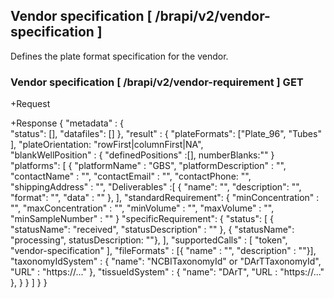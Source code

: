 ## Vendor specification [ /brapi/v2/vendor-specification ]

Defines the plate format specification for the vendor.

### Vendor specification [ /brapi/v2/vendor-requirement ] GET

+Request

+Response
	{
		"metadata" : {   
       			"status": [],
        		"datafiles": []
		},
		"result" : { 
			"plateFormats": ["Plate_96", "Tubes" ],
			"plateOrientation: "rowFirst|columnFirst|NA",		
			"blankWellPosition" : { "definedPositions" :[], numberBlanks:""  }
			"platforms": [
				{
					"platformName" : "GBS", 
					"platformDescription" : "",
					"contactName" : "",
					"contactEmail" : "",
					"contactPhone: "",
					"shippingAddress" : "",
					"Deliverables" :[
						{
							"name": "",
							"description": "",
							"format": "",
							"data" : ""
						},
					], 
					"standardRequirement":
					{
						"minConcentration" : "", 
						"maxConcentration" : "", 
						"minVolume" : "", 
						"maxVolume" : "", 
						"minSampleNumber" : ""
					}
					"specificRequirement":
					{
						"status": [
							{ "statusName": "received", "statusDescription" : "" },
							{ "statusName": "processing", statusDescription: ""},
						],
						"supportedCalls" : [ "token", "vendor-specification" ],	
						"fileFormats" : [{ "name" : "", "description" : ""}],
						"taxonomyIdSystem" : {
							"name": "NCBITaxonomyId" or "DArTTaxonomyId", 
							"URL" : "https://..."
						},
						"tissueIdSystem" : {
							"name": "DArT",
							"URL :  "https://..."
						},
					}
				}
			]
 		}
 	}
 
